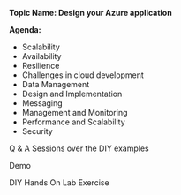__Topic Name: Design your Azure application__

__Agenda:__

* Scalability
* Availability
* Resilience
* Challenges in cloud development
* Data Management
* Design and Implementation
* Messaging
* Management and Monitoring
* Performance and Scalability
* Security

Q & A Sessions over the DIY examples

Demo

DIY Hands On Lab Exercise

